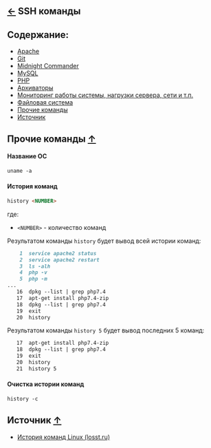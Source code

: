 [&larr;](../readme.md "Шпаргалка") SSH команды
----------------------------------------------

## <a name="content"></a> Содержание:

- [Apache](apache.md "Apache")
- [Git](git.md "Git")
- [Midnight Commander](midnight-commander.md "Midnight Commander")
- [MySQL](mysql.md "MySQL")
- [PHP](php.md "PHP")
- [Архиваторы](archivers.md "Архиваторы")
- [Мониторинг работы системы, нагрузки сервера, сети и т.п.](monitoring-system-operation-server-load-network-etc.md "Мониторинг работы системы, нагрузки сервера, сети и т.п.")
- [Файловая система](file-system.md "Файловая система")
- [Прочие команды](#other-commands "Прочие команды")
- [Источник](#source)

## <a name="other-commands"></a> Прочие команды [&uarr;](#content "Содержание")

#### Название ОС

```markdown
uname -a
```

#### История команд

```markdown
history <NUMBER>
```

где:

- `<NUMBER>` - количество команд

Результатом команды `history` будет вывод всей истории команд:

```markdown
    1  service apache2 status
    2  service apache2 restart
    3  ls -alh
    4  php -v
    5  php -m
...
   16  dpkg --list | grep php7.4
   17  apt-get install php7.4-zip
   18  dpkg --list | grep php7.4
   19  exit
   20  history
```

Результатом команды `history 5` будет вывод последних 5 команд:

```markdown
   17  apt-get install php7.4-zip
   18  dpkg --list | grep php7.4
   19  exit
   20  history
   21  history 5
```

#### Очистка истории команд

```markdown
history -c
```

## <a name="source"></a> Источник [&uarr;](#content "Содержание")

- [История команд Linux (losst.ru)](https://losst.ru/istoriya-komand-linux)